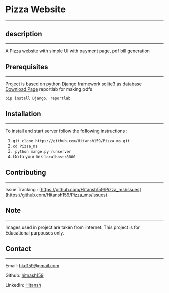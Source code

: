 # Pizza Website
_____

## description
___
A Pizza website with simple UI with payment page, pdf bill generation 

## Prerequisites 
____

Project is based on python Django framework
sqlite3 as database [Download Page](https://www.sqlite.org/download.html)
reportlab for making pdfs

```py
pip install Django, reportlab
```

## Installation
___
To install and start server follow the following instructions :
1. ` git clone https://github.com/Hitansh159/Pizza_ms.git ` 
2. `cd Pizza_ms`
3. ` python mange.py runserver`
4. Go to your link `localhost:8000 `

## Contributing
___
Issue Tracking : [https://github.com/Hitansh159/Pizza_ms/issues](https://github.com/Hitansh159/Pizza_ms/issues)

## Note
___
Images used in project are taken from internet. This project is for Educational purpouses only.

## Contact
___
Email: [hkd159@gmail.com](mailto:hkd159@gmail.com)

Github: [hitnash159](https://github.com/Hitansh159)

LinkedIn: [Hitansh](https://www.linkedin.com/in/hitansh-doshi-b81530197)
